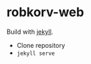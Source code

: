 robkorv-web
===========

Build with [jekyll](https://github.com/jekyll/jekyll).

* Clone repository
* `jekyll serve`
